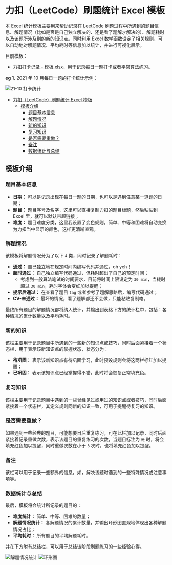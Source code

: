 # 力扣（LeetCode）刷题统计 Excel 模板

本 Excel 统计模板主要用来帮助记录在 LeetCode 刷题过程中所遇到的题目信息、解题情况（比如是否是自己独立解决的、还是看了题解才解决的）、解题耗时以及该题所涉及到的新的知识点。同时利用 Excel 数学函数设定了相关规则，可以自动地对解题情况、平均耗时等信息加以统计，并进行可视化展示。

目前模板：

* [力扣打卡记录 - 模板.xlsx](https://github.com/oozhuzaioo/leetcode/blob/main/%E5%8A%9B%E6%89%A3%E6%89%93%E5%8D%A1%E8%AE%B0%E5%BD%95%20-%20%E6%A8%A1%E6%9D%BF.xlsx)，用于记录每日一题打卡或者平常算法练习。

**eg 1.** 2021 年 10 月每日一题的打卡统计示例：

![21-10 打卡统计](https://yulan-img-work.oss-cn-beijing.aliyuncs.com/img/20220102152144.png)


- [力扣（LeetCode）刷题统计 Excel 模板](#力扣leetcode刷题统计-excel-模板)
  - [模板介绍](#模板介绍)
    - [题目基本信息](#题目基本信息)
    - [解题情况](#解题情况)
    - [新的知识](#新的知识)
    - [复习知识](#复习知识)
    - [是否需要重做？](#是否需要重做)
    - [备注](#备注)
    - [数据统计与总结](#数据统计与总结)

## 模板介绍

### 题目基本信息

* **日期：** 可以是记录出现在每日一题的日期，也可以是遇到任意某一道题的日期；
* **题目：** 题目序号及名字，这里可以直接复制力扣的题目标题，然后粘贴到 Excel 里，就可以默认带超链接；
* **难度：** 题目难度分类，这里我设置了变色规则，简单、中等和困难将自动变换为力扣当中显示的颜色，这样更清晰直观。

### 解题情况

该模板将解题情况分为了以下 `4` 类，同时记录了解题耗时：

* **通过：** 自己独立地在规定时间内编写代码并通过，oh yeh！
* **超时通过：** 自己独立编写代码通过，但耗时超出了自己的预定时间；
  * 考虑到一般算法笔试的时间要求，目前将时间上限设定为 `30 min`，当耗时超过 `30 min`，耗时字体会变红加以提醒；
* **提示后通过：** 在查看了题目 `tag` 或者参考了题解思路后，编写代码通过；
* **CV-未通过：** 最坏的情况，看了题解都还不会做，只能粘贴复制咯。

最终所有题目的解题情况都将纳入统计，并输出到表格下方的统计栏中，包括：各种情况的累计数量以及平均耗时。

### 新的知识

该栏主要用于记录题目中所遇到的一些新的知识点或技巧，同时后面紧接着一个状态栏，用于表示该新知识点的掌握状态，状态分为：

* **待巩固：** 表示该新知识点有待巩固学习，此时预设规则会将这两栏标红加以提醒；
* **已巩固：** 表示该知识点已经掌握得不错，此时将会恢复正常填充色。

### 复习知识

该栏主要用于记录题目中遇到的一些曾经见过或用过的知识点或者技巧，同时后面紧接着一个状态栏，其定义规则同新的知识一致，可用于提醒待复习的知识。

### 是否需要重做？

如果遇到一些经典的题目，可能想要日后重复练习，可在此栏加以记录，同时后面紧接着记录重做次数，表示该题目的重复练习的次数，当题目标注为 `是` 时，将会填充红色加以提醒，同时重做次数在小于 `3` 次时，也将填充红色加以提醒。

### 备注

该栏可以用于记录一些额外的信息，如，解决该题时遇到的一些特殊情况或注意事项等。

### 数据统计与总结

最后，模板将会统计所记录的题目的：

* **难度统计：** 简单、中等、困难的数量；
* **解题情况统计：** 各解题情况的累计数量，并输出环形图直观地体现出各种解题情况占比；
* **平均耗时：** 所有题目的平均解题耗时。

并在下方附有总结栏，可以用于总结该阶段刷题练习的一些经验心得。

![解题情况统计](https://yulan-img-work.oss-cn-beijing.aliyuncs.com/img/20220102152336.png)
![环形图](https://yulan-img-work.oss-cn-beijing.aliyuncs.com/img/20220102152343.png)
